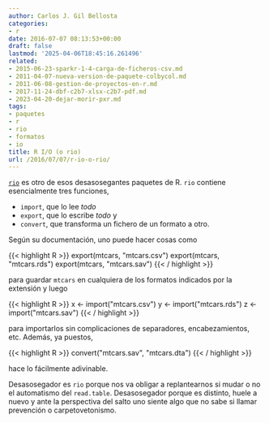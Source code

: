 ```yaml
---
author: Carlos J. Gil Bellosta
categories:
- r
date: 2016-07-07 08:13:53+00:00
draft: false
lastmod: '2025-04-06T18:45:16.261496'
related:
- 2015-06-23-sparkr-1-4-carga-de-ficheros-csv.md
- 2011-04-07-nueva-version-de-paquete-colbycol.md
- 2011-06-08-gestion-de-proyectos-en-r.md
- 2017-11-24-dbf-c2b7-xlsx-c2b7-pdf.md
- 2023-04-20-dejar-morir-pxr.md
tags:
- paquetes
- r
- rio
- formatos
- io
title: R I/O (o rio)
url: /2016/07/07/r-io-o-rio/
---
```


[`rio`](https://cran.r-project.org/web/packages/rio/index.html) es otro de esos desasosegantes paquetes de R. `rio` contiene esencialmente tres funciones,

* `import`, que lo lee _todo_
* `export`, que lo escribe _todo_ y
* `convert`, que transforma un fichero de un formato a otro.

Según su documentación, uno puede hacer cosas como

{{< highlight R >}}
export(mtcars, "mtcars.csv")
export(mtcars, "mtcars.rds")
export(mtcars, "mtcars.sav")
{{< / highlight >}}

para guardar `mtcars` en cualquiera de los formatos indicados por la extensión y luego

{{< highlight R >}}
x <- import("mtcars.csv")
y <- import("mtcars.rds")
z <- import("mtcars.sav")
{{< / highlight >}}

para importarlos sin complicaciones de separadores, encabezamientos, etc. Además, ya puestos,

{{< highlight R >}}
convert("mtcars.sav", "mtcars.dta")
{{< / highlight >}}

hace lo fácilmente adivinable.

Desasosegador es `rio` porque nos va obligar a replantearnos si mudar o no el automatismo del `read.table`. Desasosegador porque es distinto, huele a nuevo y ante la perspectiva del salto uno siente algo que no sabe si llamar prevención o carpetovetonismo.